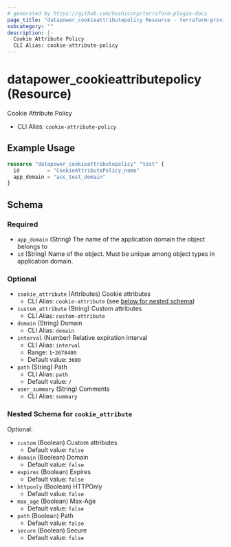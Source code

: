```yaml
---
# generated by https://github.com/hashicorp/terraform-plugin-docs
page_title: "datapower_cookieattributepolicy Resource - terraform-provider-datapower"
subcategory: ""
description: |-
  Cookie Attribute Policy
  CLI Alias: cookie-attribute-policy
---
```


# datapower_cookieattributepolicy (Resource)

Cookie Attribute Policy
  - CLI Alias: `cookie-attribute-policy`

## Example Usage

```terraform
resource "datapower_cookieattributepolicy" "test" {
  id         = "CookieAttributePolicy_name"
  app_domain = "acc_test_domain"
}
```

<!-- schema generated by tfplugindocs -->
## Schema

### Required

- `app_domain` (String) The name of the application domain the object belongs to
- `id` (String) Name of the object. Must be unique among object types in application domain.

### Optional

- `cookie_attribute` (Attributes) Cookie attributes
  - CLI Alias: `cookie-attribute` (see [below for nested schema](#nestedatt--cookie_attribute))
- `custom_attribute` (String) Custom attributes
  - CLI Alias: `custom-attribute`
- `domain` (String) Domain
  - CLI Alias: `domain`
- `interval` (Number) Relative expiration interval
  - CLI Alias: `interval`
  - Range: `1`-`2678400`
  - Default value: `3600`
- `path` (String) Path
  - CLI Alias: `path`
  - Default value: `/`
- `user_summary` (String) Comments
  - CLI Alias: `summary`

<a id="nestedatt--cookie_attribute"></a>
### Nested Schema for `cookie_attribute`

Optional:

- `custom` (Boolean) Custom attributes
  - Default value: `false`
- `domain` (Boolean) Domain
  - Default value: `false`
- `expires` (Boolean) Expires
  - Default value: `false`
- `httponly` (Boolean) HTTPOnly
  - Default value: `false`
- `max_age` (Boolean) Max-Age
  - Default value: `false`
- `path` (Boolean) Path
  - Default value: `false`
- `secure` (Boolean) Secure
  - Default value: `false`
